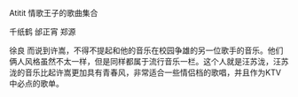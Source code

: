 Atitit 情歌王子的歌曲集合

千纸鹤 邰正宵
郑源

徐良
而说到许嵩，不得不提起和他的音乐在校园争雄的另一位歌手的音乐。他们俩人风格虽然不太一样，但是同样都属于流行音乐一栏。这个人就是汪苏泷，汪苏泷的音乐比起许嵩更加具有青春风，非常适合一些情侣档的歌唱，并且作为KTV中必点的歌单。


